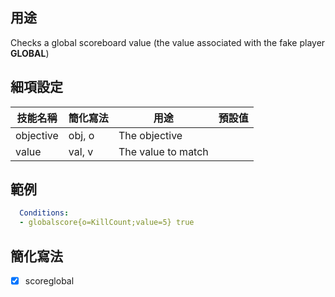 ## 用途
Checks a global scoreboard value (the value associated with the fake player __GLOBAL__)


## 細項設定

| 技能名稱 | 簡化寫法| 用途 | 預設值 |
|-----------|-----------|----------------------------------------------------------------------|---------|
| objective | obj, o| The objective   | |
| value | val, v| The value to match  | |


## 範例
```yaml
  Conditions:
  - globalscore{o=KillCount;value=5} true
```


## 簡化寫法
- [x] scoreglobal